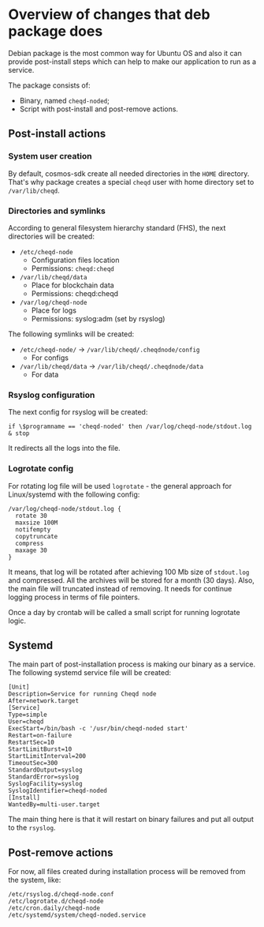 # Overview of changes that deb package does

Debian package is the most common way for Ubuntu OS and also it can provide post-install steps which can help to make our application to run as a service.

The package consists of:

* Binary, named `cheqd-noded`;
* Script with post-install and post-remove actions. 

## Post-install actions

### System user creation

By default, cosmos-sdk create all needed directories in the `HOME` directory. That's why package creates a special `cheqd` user with home directory set to `/var/lib/cheqd`.

### Directories and symlinks

According to general filesystem hierarchy standard \(FHS\), the next directories will be created:

* `/etc/cheqd-node`
  * Configuration files location
  * Permissions: `cheqd:cheqd`
* `/var/lib/cheqd/data`
  * Place for blockchain data
  * Permissions: cheqd:cheqd
* `/var/log/cheqd-node`
  * Place for logs
  * Permissions: syslog:adm \(set by rsyslog\)

The following symlinks will be created:

* `/etc/cheqd-node/` -&gt; `/var/lib/cheqd/.cheqdnode/config`
  * For configs
* `/var/lib/cheqd/data` -&gt; `/var/lib/cheqd/.cheqdnode/data`
  * For data

### Rsyslog configuration

The next config for rsyslog will be created:

```text
if \$programname == 'cheqd-noded' then /var/log/cheqd-node/stdout.log
& stop
```

It redirects all the logs into the file.

### Logrotate config

For rotating log file will be used `logrotate` - the general approach for Linux/systemd with the following config:

```text
/var/log/cheqd-node/stdout.log {
  rotate 30
  maxsize 100M
  notifempty
  copytruncate
  compress
  maxage 30
}
```

It means, that log will be rotated after achieving 100 Mb size of `stdout.log` and compressed. All the archives will be stored for a month \(30 days\). Also, the main file will truncated instead of removing. It needs for continue logging process in terms of file pointers.

Once a day by crontab will be called a small script for running logrotate logic.

## Systemd

The main part of post-installation process is making our binary as a service. The following systemd service file will be created:

```text
[Unit]
Description=Service for running Cheqd node
After=network.target
[Service]
Type=simple
User=cheqd
ExecStart=/bin/bash -c '/usr/bin/cheqd-noded start'
Restart=on-failure
RestartSec=10
StartLimitBurst=10
StartLimitInterval=200
TimeoutSec=300
StandardOutput=syslog
StandardError=syslog
SyslogFacility=syslog
SyslogIdentifier=cheqd-noded
[Install]
WantedBy=multi-user.target
```

The main thing here is that it will restart on binary failures and put all output to the `rsyslog`.

## Post-remove actions

For now, all files created during installation process will be removed from the system, like:

```text
/etc/rsyslog.d/cheqd-node.conf
/etc/logrotate.d/cheqd-node
/etc/cron.daily/cheqd-node
/etc/systemd/system/cheqd-noded.service
```

